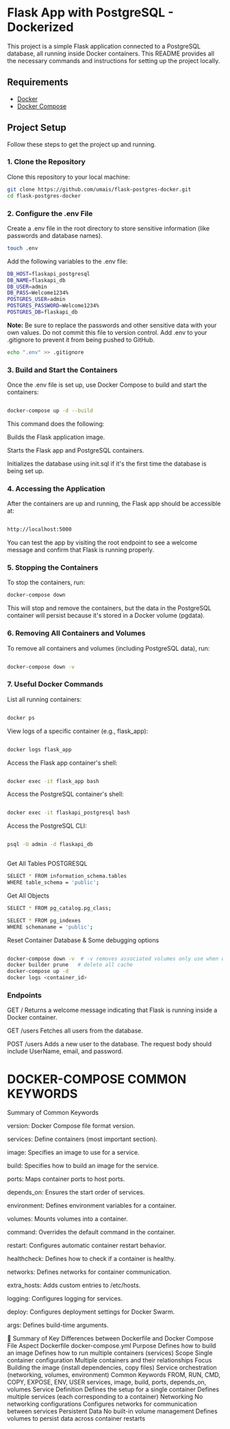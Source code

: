 # Flask App with PostgreSQL - Dockerized

This project is a simple Flask application connected to a PostgreSQL database, all running inside Docker containers. This README provides all the necessary commands and instructions for setting up the project locally.

## Requirements

- [Docker](https://www.docker.com/get-started)
- [Docker Compose](https://docs.docker.com/compose/)

## Project Setup

Follow these steps to get the project up and running.

### 1. Clone the Repository

Clone this repository to your local machine:

```bash
git clone https://github.com/umais/flask-postgres-docker.git
cd flask-postgres-docker

```
### 2. Configure the .env File
Create a .env file in the root directory to store sensitive information (like passwords and database names).

```bash
touch .env

```
Add the following variables to the .env file:

```bash
DB_HOST=flaskapi_postgresql
DB_NAME=flaskapi_db
DB_USER=admin
DB_PASS=Welcome1234%
POSTGRES_USER=admin
POSTGRES_PASSWORD=Welcome1234%
POSTGRES_DB=flaskapi_db
```
**Note:** Be sure to replace the passwords and other sensitive data with your own values. Do not commit this file to version control. Add .env to your .gitignore to prevent it from being pushed to GitHub.

```bash
echo ".env" >> .gitignore
```

### 3. Build and Start the Containers

Once the .env file is set up, use Docker Compose to build and start the containers:

```bash

docker-compose up -d --build

```

This command does the following:

Builds the Flask application image.

Starts the Flask app and PostgreSQL containers.

Initializes the database using init.sql if it's the first time the database is being set up.

### 4. Accessing the Application

After the containers are up and running, the Flask app should be accessible at:

```bash

http://localhost:5000
```

You can test the app by visiting the root endpoint to see a welcome message and confirm that Flask is running properly.

### 5. Stopping the Containers

To stop the containers, run:

```bash
docker-compose down

```

This will stop and remove the containers, but the data in the PostgreSQL container will persist because it's stored in a Docker volume (pgdata).

### 6. Removing All Containers and Volumes

To remove all containers and volumes (including PostgreSQL data), run:

```bash

docker-compose down -v
```


### 7. Useful Docker Commands

List all running containers:

```bash

docker ps

```
View logs of a specific container (e.g., flask_app):

```bash

docker logs flask_app

```
Access the Flask app container's shell:

```bash

docker exec -it flask_app bash

```

Access the PostgreSQL container's shell:

```bash

docker exec -it flaskapi_postgresql bash

```


Access the PostgreSQL CLI:

```bash

psql -U admin -d flaskapi_db



```

Get All Tables POSTGRESQL

```bash
SELECT * FROM information_schema.tables 
WHERE table_schema = 'public';

```

Get All Objects

```bash
SELECT * FROM pg_catalog.pg_class;

SELECT * FROM pg_indexes 
WHERE schemaname = 'public';

```

Reset Container Database & Some debugging options

```bash

docker-compose down -v  # -v removes associated volumes only use when want to recreate database
docker builder prune   # delete all cache
docker-compose up -d
docker logs <container_id>
```

### Endpoints

GET /
Returns a welcome message indicating that Flask is running inside a Docker container.

GET /users
Fetches all users from the database.

POST /users
Adds a new user to the database. The request body should include UserName, email, and password.

# DOCKER-COMPOSE COMMON KEYWORDS

 Summary of Common Keywords

version: Docker Compose file format version.

services: Define containers (most important section).

image: Specifies an image to use for a service.

build: Specifies how to build an image for the service.

ports: Maps container ports to host ports.

depends_on: Ensures the start order of services.

environment: Defines environment variables for a container.

volumes: Mounts volumes into a container.

command: Overrides the default command in the container.

restart: Configures automatic container restart behavior.

healthcheck: Defines how to check if a container is healthy.

networks: Defines networks for container communication.

extra_hosts: Adds custom entries to /etc/hosts.

logging: Configures logging for services.

deploy: Configures deployment settings for Docker Swarm.

args: Defines build-time arguments.

🔑 Summary of Key Differences between Dockerfile and Docker Compose File
Aspect	Dockerfile	docker-compose.yml
Purpose	Defines how to build an image	Defines how to run multiple containers (services)
Scope	Single container configuration	Multiple containers and their relationships
Focus	Building the image (install dependencies, copy files)	Service orchestration (networking, volumes, environment)
Common Keywords	FROM, RUN, CMD, COPY, EXPOSE, ENV, USER	services, image, build, ports, depends_on, volumes
Service Definition	Defines the setup for a single container	Defines multiple services (each corresponding to a container)
Networking	No networking configurations	Configures networks for communication between services
Persistent Data	No built-in volume management	Defines volumes to persist data across container restarts
